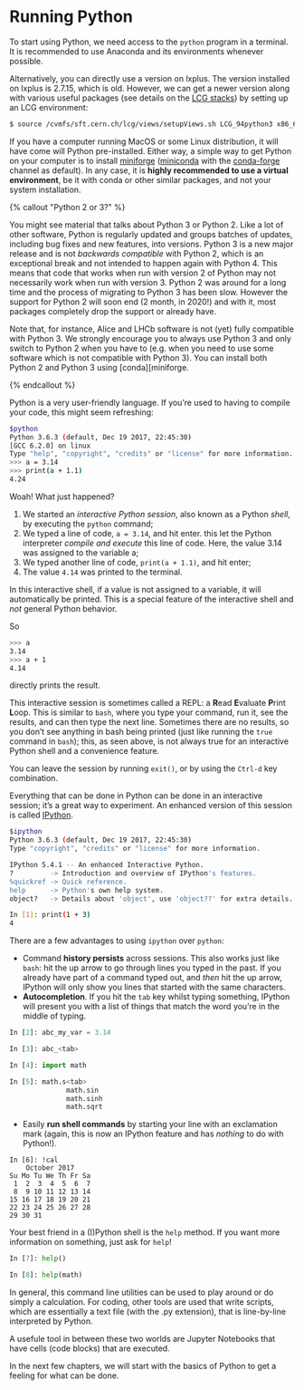 # Running Python

To start using Python, we need access to the `python` program in a terminal. 
It is recommended to use Anaconda and its environments whenever possible.

Alternatively, you can directly use a version on lxplus.
The version installed on lxplus is 2.7.15, which is old. However, we can get
a newer version along with various useful packages
(see details on the [LCG stacks][lcg_stack]) by setting up an LCG environment:

```bash
$ source /cvmfs/sft.cern.ch/lcg/views/setupViews.sh LCG_94python3 x86_64-slc6-gcc62-opt
```

If you have a computer running MacOS or some Linux distribution, it will have
come will Python pre-installed. Either way, a simple way to get Python on your 
computer is to install [miniforge][miniforge] ([miniconda][miniconda] with the [conda-forge][conda-forge] channel
 as default). In any case, it is **highly recommended to use a virtual environment**, be it with conda or other similar packages, and not your system installation.

{% callout "Python 2 or 3?" %}

You might see material that talks about Python 3 or Python 2. Like a lot of other software, 
Python is regularly updated and groups batches of updates, including bug fixes 
and new features, into versions. Python 3 is a new major release and is not _backwards compatible_ with Python 2, which is an exceptional break and not intended to happen again with Python 4. This means that code that works 
when run with version 2 of Python may not necessarily work when run with 
version 3. Python 2 was around for a long time and the process of migrating to Python 3 has been slow. However the support for Python 2 will soon end (2 month, in 2020!) and with it, most packages completely drop the support or already have.

Note that, for instance, Alice and LHCb software is not (yet) fully compatible with Python 3. We strongly encourage you to always use Python 3 and only switch to Python 2 when you have to (e.g. when you need to use some software which is not compatible with Python 3). You can install both Python 2 and Python 3 using 
[conda][miniforge.

{% endcallout %}

Python is a very user-friendly language. If you’re used to having to compile 
your code, this might seem refreshing:

```bash
$python
Python 3.6.3 (default, Dec 19 2017, 22:45:30) 
[GCC 6.2.0] on linux
Type "help", "copyright", "credits" or "license" for more information.
>>> a = 3.14
>>> print(a + 1.1)
4.24

```

Woah! What just happened?

1. We started an _interactive Python session_, also known as a Python _shell_, 
   by executing the `python` command;
2. We typed a line of code, `a = 3.14`, and hit enter. this let the Python interpreter _compile and execute_ this line of code. Here, the value 3.14 was assigned to the variable a;
3. We typed another line of code, `print(a + 1.1)`, and hit enter;
4. The value `4.14` was printed to the terminal.

In this interactive shell, if a value is not assigned to a variable, it will automatically be printed. This is a special feature of the interactive shell and _not_ general Python behavior.

So
```bash
>>> a
3.14
>>> a + 1
4.14
```
directly prints the result.

This interactive session is sometimes called a REPL: a **R**ead **E**valuate 
**P**rint **L**oop. This is similar to `bash`, where you type your command, run 
it, see the results, and can then type the next line. Sometimes there are no 
results, so you don’t see anything in bash being printed (just like running the `true` 
command in `bash`); this, as seen above, is not always true for an interactive Python shell and a convenience feature.

You can leave the session by running `exit()`, or by using the `Ctrl-d` key 
combination.

Everything that can be done in Python can be done in an interactive session; 
it’s a great way to experiment. An enhanced version of this session is called 
[IPython][ipython].

```bash
$ipython
Python 3.6.3 (default, Dec 19 2017, 22:45:30) 
Type "copyright", "credits" or "license" for more information.

IPython 5.4.1 -- An enhanced Interactive Python.
?         -> Introduction and overview of IPython's features.
%quickref -> Quick reference.
help      -> Python's own help system.
object?   -> Details about 'object', use 'object??' for extra details.

In [1]: print(1 + 3)
4

```

There are a few advantages to using `ipython` over `python`:

* Command **history persists** across sessions. This also works just like 
  `bash`: hit the up arrow to go through lines you typed in the past. If you 
  already have part of a command typed out, and _then_ hit the up arrow, 
  IPython will only show you lines that started with the same characters.
* **Autocompletion**. If you hit the `tab` key whilst typing something, IPython 
  will present you with a list of things that match the word you’re in the 
  middle of typing.

```python
In [2]: abc_my_var = 3.14

In [3]: abc_<tab>

In [4]: import math

In [5]: math.s<tab>
              math.sin
              math.sinh
              math.sqrt
```

* Easily **run shell commands** by starting your line with an exclamation mark (again, this is now an IPython feature and has _nothing_ to do with Python!).

```
In [6]: !cal
    October 2017
Su Mo Tu We Th Fr Sa
 1  2  3  4  5  6  7
 8  9 10 11 12 13 14
15 16 17 18 19 20 21
22 23 24 25 26 27 28
29 30 31
```


Your best friend in a (I)Python shell is the `help` method. If you want more 
information on something, just ask for `help`!

```python
In [7]: help()

In [8]: help(math)
```
In general, this command line utilities can be used to play around or do simply a calculation. For coding, other tools are used that write scripts, which are essentially a text file (with the .py extension), that is line-by-line interpreted by Python.

A usefule tool in between these two worlds are Jupyter Notebooks that have cells (code blocks) that are executed.

In the next few chapters, we will start with the basics of Python to get a feeling for what can be done.


[miniforge]: https://github.com/conda-forge/miniforge#download
[miniconda]: https://docs.conda.io/en/latest/miniconda.html
[conda-forge]: https://conda-forge.org/
[ipython]: https://ipython.org/
[lcg_stack]: http://lcginfo.cern.ch/
